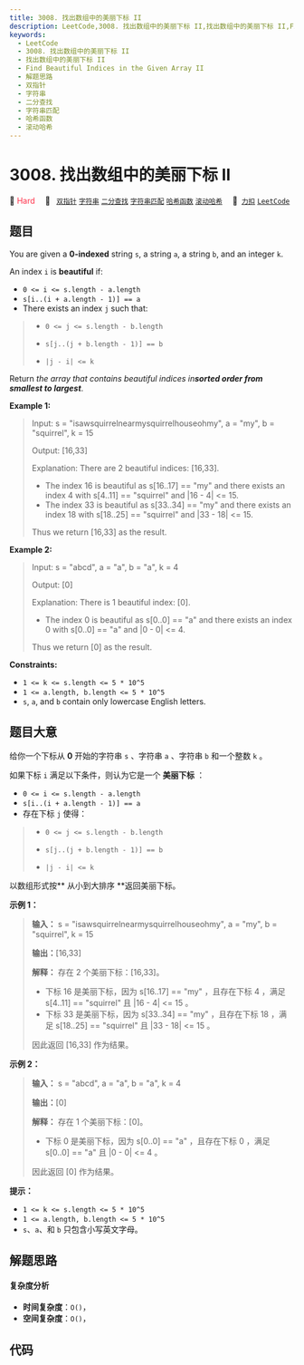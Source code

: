 ```yaml
---
title: 3008. 找出数组中的美丽下标 II
description: LeetCode,3008. 找出数组中的美丽下标 II,找出数组中的美丽下标 II,Find Beautiful Indices in the Given Array II,解题思路,双指针,字符串,二分查找,字符串匹配,哈希函数,滚动哈希
keywords:
  - LeetCode
  - 3008. 找出数组中的美丽下标 II
  - 找出数组中的美丽下标 II
  - Find Beautiful Indices in the Given Array II
  - 解题思路
  - 双指针
  - 字符串
  - 二分查找
  - 字符串匹配
  - 哈希函数
  - 滚动哈希
---
```


# 3008. 找出数组中的美丽下标 II

🔴 <font color=#ff334b>Hard</font>&emsp; 🔖&ensp; [`双指针`](/tag/two-pointers.md) [`字符串`](/tag/string.md) [`二分查找`](/tag/binary-search.md) [`字符串匹配`](/tag/string-matching.md) [`哈希函数`](/tag/hash-function.md) [`滚动哈希`](/tag/rolling-hash.md)&emsp; 🔗&ensp;[`力扣`](https://leetcode.cn/problems/find-beautiful-indices-in-the-given-array-ii) [`LeetCode`](https://leetcode.com/problems/find-beautiful-indices-in-the-given-array-ii)

## 题目

You are given a **0-indexed** string `s`, a string `a`, a string `b`, and an
integer `k`.

An index `i` is **beautiful** if:

  * `0 <= i <= s.length - a.length`
  * `s[i..(i + a.length - 1)] == a`
  * There exists an index `j` such that: 
> 
> * `0 <= j <= s.length - b.length`
> 
> * `s[j..(j + b.length - 1)] == b`
> 
> * `|j - i| <= k`

Return _the array that contains beautiful indices in**sorted order from
smallest to largest**_.



**Example 1:**

> Input: s = "isawsquirrelnearmysquirrelhouseohmy", a = "my", b = "squirrel", k = 15
> 
> Output: [16,33]
> 
> Explanation: There are 2 beautiful indices: [16,33].
> - The index 16 is beautiful as s[16..17] == "my" and there exists an index 4 with s[4..11] == "squirrel" and |16 - 4| <= 15.
> - The index 33 is beautiful as s[33..34] == "my" and there exists an index 18 with s[18..25] == "squirrel" and |33 - 18| <= 15.
> 
> Thus we return [16,33] as the result.

**Example 2:**

> Input: s = "abcd", a = "a", b = "a", k = 4
> 
> Output: [0]
> 
> Explanation: There is 1 beautiful index: [0].
> - The index 0 is beautiful as s[0..0] == "a" and there exists an index 0 with s[0..0] == "a" and |0 - 0| <= 4.
> 
> Thus we return [0] as the result.

**Constraints:**

  * `1 <= k <= s.length <= 5 * 10^5`
  * `1 <= a.length, b.length <= 5 * 10^5`
  * `s`, `a`, and `b` contain only lowercase English letters.


## 题目大意

给你一个下标从 **0**  开始的字符串 `s` 、字符串 `a` 、字符串 `b` 和一个整数 `k` 。

如果下标 `i` 满足以下条件，则认为它是一个 **美丽下标**  ：

  * `0 <= i <= s.length - a.length`
  * `s[i..(i + a.length - 1)] == a`
  * 存在下标 `j` 使得： 
> 
> * `0 <= j <= s.length - b.length`
> 
> * `s[j..(j + b.length - 1)] == b`
> 
> * `|j - i| <= k`

以数组形式按**  从小到大排序 **返回美丽下标。



**示例 1：**

> 
> 
> 
> 
> 
> **输入：** s = "isawsquirrelnearmysquirrelhouseohmy", a = "my", b = "squirrel", k = 15
> 
> **输出：**[16,33]
> 
> **解释：** 存在 2 个美丽下标：[16,33]。
> - 下标 16 是美丽下标，因为 s[16..17] == "my" ，且存在下标 4 ，满足 s[4..11] == "squirrel" 且 |16 - 4| <= 15 。
> - 下标 33 是美丽下标，因为 s[33..34] == "my" ，且存在下标 18 ，满足 s[18..25] == "squirrel" 且 |33 - 18| <= 15 。
> 
> 因此返回 [16,33] 作为结果。

**示例 2：**

> 
> 
> 
> 
> 
> **输入：** s = "abcd", a = "a", b = "a", k = 4
> 
> **输出：**[0]
> 
> **解释：** 存在 1 个美丽下标：[0]。
> - 下标 0 是美丽下标，因为 s[0..0] == "a" ，且存在下标 0 ，满足 s[0..0] == "a" 且 |0 - 0| <= 4 。
> 
> 因此返回 [0] 作为结果。



**提示：**

  * `1 <= k <= s.length <= 5 * 10^5`
  * `1 <= a.length, b.length <= 5 * 10^5`
  * `s`、`a`、和 `b` 只包含小写英文字母。


## 解题思路

#### 复杂度分析

- **时间复杂度**：`O()`，
- **空间复杂度**：`O()`，

## 代码

```javascript

```